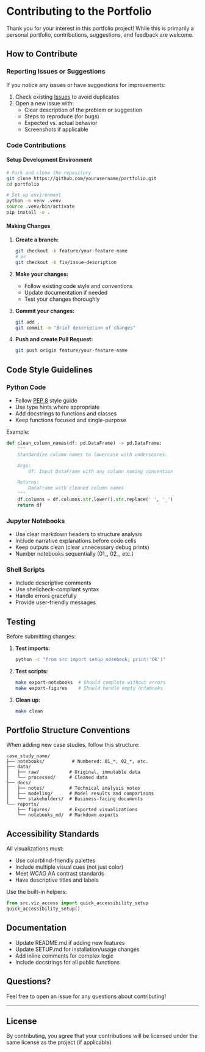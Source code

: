 # Contributing to the Portfolio

Thank you for your interest in this portfolio project! While this is primarily a personal portfolio, contributions, suggestions, and feedback are welcome.

## How to Contribute

### Reporting Issues or Suggestions

If you notice any issues or have suggestions for improvements:

1. Check existing [Issues](../../issues) to avoid duplicates
2. Open a new issue with:
   - Clear description of the problem or suggestion
   - Steps to reproduce (for bugs)
   - Expected vs. actual behavior
   - Screenshots if applicable

### Code Contributions

#### Setup Development Environment

```bash
# Fork and clone the repository
git clone https://github.com/yourusername/portfolio.git
cd portfolio

# Set up environment
python -m venv .venv
source .venv/bin/activate
pip install -e .
```

#### Making Changes

1. **Create a branch:**
   ```bash
   git checkout -b feature/your-feature-name
   # or
   git checkout -b fix/issue-description
   ```

2. **Make your changes:**
   - Follow existing code style and conventions
   - Update documentation if needed
   - Test your changes thoroughly

3. **Commit your changes:**
   ```bash
   git add .
   git commit -m "Brief description of changes"
   ```

4. **Push and create Pull Request:**
   ```bash
   git push origin feature/your-feature-name
   ```

## Code Style Guidelines

### Python Code

- Follow [PEP 8](https://pep8.org/) style guide
- Use type hints where appropriate
- Add docstrings to functions and classes
- Keep functions focused and single-purpose

Example:
```python
def clean_column_names(df: pd.DataFrame) -> pd.DataFrame:
    """
    Standardize column names to lowercase with underscores.

    Args:
        df: Input DataFrame with any column naming convention

    Returns:
        DataFrame with cleaned column names
    """
    df.columns = df.columns.str.lower().str.replace(' ', '_')
    return df
```

### Jupyter Notebooks

- Use clear markdown headers to structure analysis
- Include narrative explanations before code cells
- Keep outputs clean (clear unnecessary debug prints)
- Number notebooks sequentially (01_, 02_, etc.)

### Shell Scripts

- Include descriptive comments
- Use shellcheck-compliant syntax
- Handle errors gracefully
- Provide user-friendly messages

## Testing

Before submitting changes:

1. **Test imports:**
   ```bash
   python -c "from src import setup_notebook; print('OK')"
   ```

2. **Test scripts:**
   ```bash
   make export-notebooks  # Should complete without errors
   make export-figures    # Should handle empty notebooks
   ```

3. **Clean up:**
   ```bash
   make clean
   ```

## Portfolio Structure Conventions

When adding new case studies, follow this structure:

```
case_study_name/
├── notebooks/          # Numbered: 01_*, 02_*, etc.
├── data/
│   ├── raw/           # Original, immutable data
│   └── processed/     # Cleaned data
├── docs/
│   ├── notes/         # Technical analysis notes
│   ├── modeling/      # Model results and comparisons
│   └── stakeholders/  # Business-facing documents
└── reports/
    ├── figures/       # Exported visualizations
    └── notebooks_md/  # Markdown exports
```

## Accessibility Standards

All visualizations must:
- Use colorblind-friendly palettes
- Include multiple visual cues (not just color)
- Meet WCAG AA contrast standards
- Have descriptive titles and labels

Use the built-in helpers:
```python
from src.viz_access import quick_accessibility_setup
quick_accessibility_setup()
```

## Documentation

- Update README.md if adding new features
- Update SETUP.md for installation/usage changes
- Add inline comments for complex logic
- Include docstrings for all public functions

## Questions?

Feel free to open an issue for any questions about contributing!

---

## License

By contributing, you agree that your contributions will be licensed under the same license as the project (if applicable).
